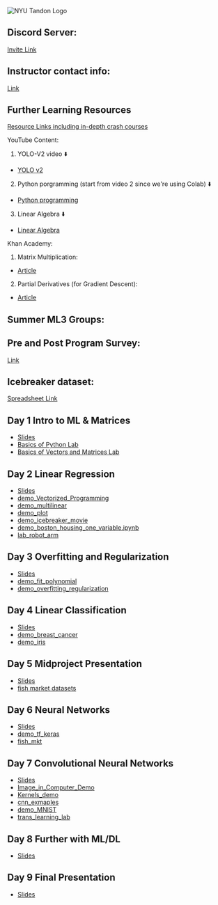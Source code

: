 ![NYU Tandon Logo](Day9/tandon_logo.png)

## Discord Server:
[Invite Link](https://discord.gg/v9qQJSwg)

## Instructor contact info:  
[Link](https://github.com/ajn313/NYU2023SummerML3/blob/main/Instructor_Contact_Info.txt)

## Further Learning Resources
[Resource Links including in-depth crash courses](https://github.com/ajn313/NYU2023SummerML3/blob/main/Day8/Resource_links.txt)  
  
YouTube Content:  

1. YOLO-V2 video ⬇️
- [YOLO v2](https://www.youtube.com/watch?v=VOC3huqHrss)
2. Python porgramming (start from video 2 since we're using Colab) ⬇️
- [Python programming](https://www.youtube.com/playlist?list=PL-osiE80TeTskrapNbzXhwoFUiLCjGgY7)
3. Linear Algebra ⬇️
- [Linear Algebra](https://www.youtube.com/playlist?list=PLZHQObOWTQDPD3MizzM2xVFitgF8hE_ab)

Khan Academy:
1. Matrix Multiplication:
- [Article](https://www.khanacademy.org/math/precalculus/x9e81a4f98389efdf:matrices/x9e81a4f98389efdf:multiplying-matrices-by-matrices/a/multiplying-matrices)
2. Partial Derivatives (for Gradient Descent):
- [Article](https://www.khanacademy.org/math/multivariable-calculus/multivariable-derivatives/partial-derivative-and-gradient-articles/a/introduction-to-partial-derivatives)


## Summer ML3 Groups:  


## Pre and Post Program Survey:  
[Link](https://docs.google.com/forms/d/e/1FAIpQLScy4AdqswdKdqVPb-VHfc4WH1FVXnyEiYY280m1byRaKrnPkg/viewform)

## Icebreaker dataset: 
[Spreadsheet Link](https://docs.google.com/spreadsheets/d/12C2ZafhzO3b0Oatxh996v-Wv_6skYzgYpMXpLW_XQ0U/edit?usp=sharing)

## Day 1 Intro to ML & Matrices
- [Slides](https://github.com/ajn313/NYU2023SummerML3/blob/main/Day1/day1.pdf)
- [Basics of Python Lab](https://github.com/ajn313/NYU2023SummerML3/blob/main/Day1/demo_python_basics.ipynb)
- [Basics of Vectors and Matrices Lab](https://github.com/ajn313/NYU2023SummerML3/blob/main/Day1/demo_vectors_matrices.ipynb)

## Day 2 Linear Regression
- [Slides](https://github.com/ajn313/NYU2023SummerML3/blob/main/Day2/Day%202%20Linear%20Regression.pdf)
- [demo_Vectorized_Programming](https://github.com/ajn313/NYU2023SummerML3/blob/main/Day2/vectorize_programming.ipynb)
- [demo_multilinear](https://github.com/ajn313/NYU2023SummerML3/blob/main/Day2/demo_multilinear.ipynb)
- [demo_plot](https://github.com/ajn313/NYU2023SummerML3/blob/main/Day2/demo_plot.ipynb)
- [demo_icebreaker_movie](https://github.com/ajn313/NYU2023SummerML3/blob/main/Day2/IceBreaker_movie_demo.ipynb)
- [demo_boston_housing_one_variable.ipynb](https://github.com/ajn313/NYU2023SummerML3/blob/main/Day2/Boston_Housing_One_Variable.ipynb)
- [lab_robot_arm](https://github.com/ajn313/NYU2023SummerML3/blob/main/Day2/lab_robot_arm.ipynb)

## Day 3 Overfitting and Regularization
- [Slides](https://github.com/ajn313/NYU2023SummerML3/blob/main/Day3/Day3_Overfitting_and_Generalization_v2.pdf)
- [demo_fit_polynomial](https://github.com/ajn313/NYU2023SummerML3/blob/main/Day3/demo_fit_polynomial.ipynb)
- [demo_overfitting_regularization](https://github.com/ajn313/NYU2023SummerML3/blob/main/Day3/demo_overfitting_regularization.ipynb)

## Day 4 Linear Classification
- [Slides](https://github.com/ajn313/NYU2023SummerML3/blob/main/Day4/Day_4__Linear_Classifiers.pdf)
- [demo_breast_cancer](https://github.com/ajn313/NYU2023SummerML3/blob/main/Day4/demo_breast_cancer.ipynb)
- [demo_iris](https://github.com/ajn313/NYU2023SummerML3/blob/main/Day4/demo_iris.ipynb)

## Day 5 Midproject Presentation
 - [Slides](https://github.com/ajn313/NYU2023SummerML3/blob/main/Day5/Day%205_Mini_Project.pdf)
 - [fish market datasets](https://github.com/ajn313/NYU2023SummerML3/tree/main/Day5)

## Day 6 Neural Networks
 - [Slides](https://github.com/ajn313/NYU2023SummerML3/blob/main/Day6/Day_6__Neural_Networks.pdf)
 - [demo_tf_keras](https://github.com/ajn313/NYU2023SummerML3/blob/main/Day6/demo_tf_keras_basics.ipynb)
 - [fish_mkt](https://github.com/ajn313/NYU2023SummerML3/blob/main/Day6/lab_mlp_fish_market_keras.ipynb)

## Day 7 Convolutional Neural Networks
 - [Slides](https://github.com/ajn313/NYU2023SummerML3/blob/main/Day7/Day%207%20Convolutional%20Neural%20Networks_v2.pdf)
 - [Image_in_Computer_Demo](https://github.com/ajn313/NYU2023SummerML3/blob/main/Day7/Images_In_Computer_Demo.ipynb)
 - [Kernels_demo](https://github.com/ajn313/NYU2023SummerML3/blob/main/Day7/Kernels_Demo.ipynb)
 - [cnn_exmaples](https://github.com/ajn313/NYU2023SummerML3/blob/main/Day7/cnn_example.ipynb)
 - [demo_MNIST](https://github.com/ajn313/NYU2023SummerML3/blob/main/Day7/demo_MNIST.ipynb)
 - [trans_learning_lab](https://github.com/ajn313/NYU2023SummerML3/blob/main/Day7/lab_transfer_learning_dog_cat.ipynb)
 
## Day 8 Further with ML/DL
 - [Slides](https://github.com/ajn313/NYU2023SummerML3/blob/main/Day8/ethics_and_going_further.pdf)
 

## Day 9 Final Presentation
 - [Slides](https://github.com/ajn313/NYU2023SummerML3/blob/main/Day9/final_project.pdf)
 
 

